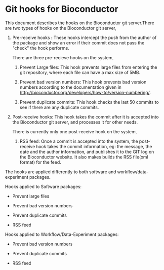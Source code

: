 Git hooks for Bioconductor
=========================

This document describes the hooks on the Bioconductor git server.There
are two types of hooks on the Bioconductor git server,

1. Pre-receive hooks : These hooks intercept the push from the author
   of the package and show an error if their commit does not pass the
   "check" the hook performs. 
   
   There are three pre-recieve hooks on the system,
   
   1. Prevent Large files: This hook prevents large files from
          entering the git repository, where each file can have a max
          size of 5MB.
	   
   1. Prevent bad version numbers: This hook prevents bad version
          numbers according to the documentation given in
          http://bioconductor.org/developers/how-to/version-numbering/.
	   
   1. Prevent duplicate commits: This hook checks the last 50 commits
          to see if there are any duplicate commits.

1. Post-receive hooks: This hook takes the commit after it is accepted
   into the Bioconductor git server, and processes it for other needs.
   
   There is currently only one post-receive hook on the system,
   
   1. RSS feed: Once a commit is accepted into the system, the
          post-receive hook takes the commit information, eg: the
          message, the date and the author information, and publishes
          it to the GIT log on the Bioconductor website. It also makes
          builds the RSS file(xml format) for the feed.


The hooks are applied differently to both software and
workflow/data-experiment packages.

Hooks applied to Software packages:
	
* Prevent large files
		
* Prevent bad version numbers
	
* Prevent duplicate commits 
	
* RSS feed 	
	
Hooks applied to Workflow/Data-Experiment packages:

* Prevent bad version numbers

* Prevent duplicate commits 
		
* RSS feed
	
	
	
